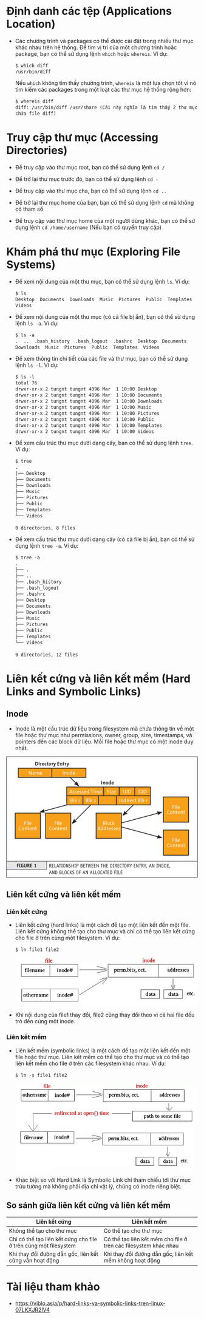 # Định danh các tệp (Applications Location)

- Các chương trình và packages có thể được cài đặt trong nhiều thư mục khác nhau trên hệ thống. Để tìm vị trí của một chương trình hoặc package, bạn có thể sử dụng lệnh `which` hoặc `whereis`. Ví dụ:

  ```
  $ which diff
  /usr/bin/diff
  ```

  Nếu `which` không tìm thấy chương trình, `whereis` là một lựa chọn tốt vì nó tìm kiếm các packages trong một loạt các thư mục hệ thống rộng hơn:

  ```
  $ whereis diff
  diff: /usr/bin/diff /usr/share (Cái này nghĩa là tìm thấy 2 thư mục chứa file diff)
  ```

# Truy cập thư mục (Accessing Directories)

- Để truy cập vào thư mục root, bạn có thể sử dụng lệnh `cd /`

- Để trở lại thư mục trước đó, bạn có thể sử dụng lệnh `cd -`

- Để truy cập vào thư mục cha, bạn có thể sử dụng lệnh `cd ..`

- Để trở lại thư mục home của bạn, bạn có thể sử dụng lệnh `cd` mà không có tham số

- Để truy cập vào thư mục home của một người dùng khác, bạn có thể sử dụng lệnh `cd /home/username` (Nếu bạn có quyền truy cập)

# Khám phá thư mục (Exploring File Systems)

- Để xem nội dung của một thư mục, bạn có thể sử dụng lệnh `ls`. Ví dụ:

  ```
  $ ls
  Desktop  Documents  Downloads  Music  Pictures  Public  Templates  Videos
  ```

- Để xem nội dung của một thư mục (có cả file bị ẩn), bạn có thể sử dụng lệnh `ls -a`. Ví dụ:

  ```
  $ ls -a
  .  ..  .bash_history  .bash_logout  .bashrc  Desktop  Documents  Downloads  Music  Pictures  Public  Templates  Videos
  ```

- Để xem thông tin chi tiết của các file và thư mục, bạn có thể sử dụng lệnh `ls -l`. Ví dụ:

  ```
  $ ls -l
  total 76
  drwxr-xr-x 2 tungnt tungnt 4096 Mar  1 10:00 Desktop
  drwxr-xr-x 2 tungnt tungnt 4096 Mar  1 10:00 Documents
  drwxr-xr-x 2 tungnt tungnt 4096 Mar  1 10:00 Downloads
  drwxr-xr-x 2 tungnt tungnt 4096 Mar  1 10:00 Music
  drwxr-xr-x 2 tungnt tungnt 4096 Mar  1 10:00 Pictures
  drwxr-xr-x 2 tungnt tungnt 4096 Mar  1 10:00 Public
  drwxr-xr-x 2 tungnt tungnt 4096 Mar  1 10:00 Templates
  drwxr-xr-x 2 tungnt tungnt 4096 Mar  1 10:00 Videos
  ```

- Để xem cấu trúc thư mục dưới dạng cây, bạn có thể sử dụng lệnh `tree`. Ví dụ:

  ```
  $ tree
  .
  |── Desktop
  ├── Documents
  ├── Downloads
  ├── Music
  ├── Pictures
  ├── Public
  ├── Templates
  └── Videos

  0 directories, 8 files
  ```

- Để xem cấu trúc thư mục dưới dạng cây (có cả file bị ẩn), bạn có thể sử dụng lệnh `tree -a`. Ví dụ:

  ```
  $ tree -a
  .
  ├── .
  ├── ..
  ├── .bash_history
  ├── .bash_logout
  ├── .bashrc
  ├── Desktop
  ├── Documents
  ├── Downloads
  ├── Music
  ├── Pictures
  ├── Public
  ├── Templates
  └── Videos

  0 directories, 12 files
  ```

# Liên kết cứng và liên kết mềm (Hard Links and Symbolic Links)

## Inode

- Inode là một cấu trúc dữ liệu trong filesystem mà chứa thông tin về một file hoặc thư mục như permissions, owner, group, size, timestamps, và pointers đến các block dữ liệu. Mỗi file hoặc thư mục có một inode duy nhất.

![Inode](../img/inode.png)

## Liên kết cứng và liên kết mềm

### Liên kết cứng

- Liên kết cứng (hard links) là một cách để tạo một liên kết đến một file. Liên kết cứng không thể tạo cho thư mục và chỉ có thể tạo liên kết cứng cho file ở trên cùng một filesystem. Ví dụ:

  ```
  $ ln file1 file2
  ```

  ![Hard Link](../img/hardlink.png)

- Khi nội dung của file1 thay đổi, file2 cũng thay đổi theo vì cả hai file đều trỏ đến cùng một inode.

### Liên kết mềm

- Liên kết mềm (symbolic links) là một cách để tạo một liên kết đến một file hoặc thư mục. Liên kết mềm có thể tạo cho thư mục và có thể tạo liên kết mềm cho file ở trên các filesystem khác nhau. Ví dụ:

  ```
  $ ln -s file1 file2
  ```

  ![Symbolic Link](../img/symbollink.png)

- Khác biệt so với Hard Link là Symbolic Link chỉ tham chiếu tới thư mục trừu tường mà không phải địa chỉ vật lý, chúng có inode riêng biệt.

## So sánh giữa liên kết cứng và liên kết mềm

| Liên kết cứng                                                    | Liên kết mềm                                                     |
| ---------------------------------------------------------------- | ---------------------------------------------------------------- |
| Không thể tạo cho thư mục                                        | Có thể tạo cho thư mục                                           |
| Chỉ có thể tạo liên kết cứng cho file ở trên cùng một filesystem | Có thể tạo liên kết mềm cho file ở trên các filesystem khác nhau |
| Khi thay đổi đường dẫn gốc, liên kết cứng vẫn hoạt động          | Khi thay đổi đường dẫn gốc, liên kết mềm không hoạt động         |

# Tài liệu tham khảo

- https://viblo.asia/p/hard-links-va-symbolic-links-tren-linux-07LKXJR2lV4